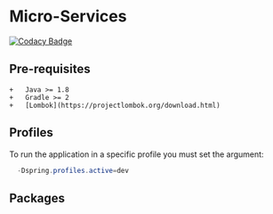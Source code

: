 # Micro-Services
[![Codacy Badge](https://api.codacy.com/project/badge/Grade/c1e53ae951024a1ab3b29815e084942a)](https://www.codacy.com?utm_source=github.com&amp;utm_medium=referral&amp;utm_content=6et/skeleton-api&amp;utm_campaign=Badge_Grade)

## Pre-requisites
    +   Java >= 1.8
    +   Gradle >= 2
    +   [Lombok](https://projectlombok.org/download.html)

## Profiles

To run the application in a specific profile you must set the argument:
  ``` java
    -Dspring.profiles.active=dev
  ```
## Packages